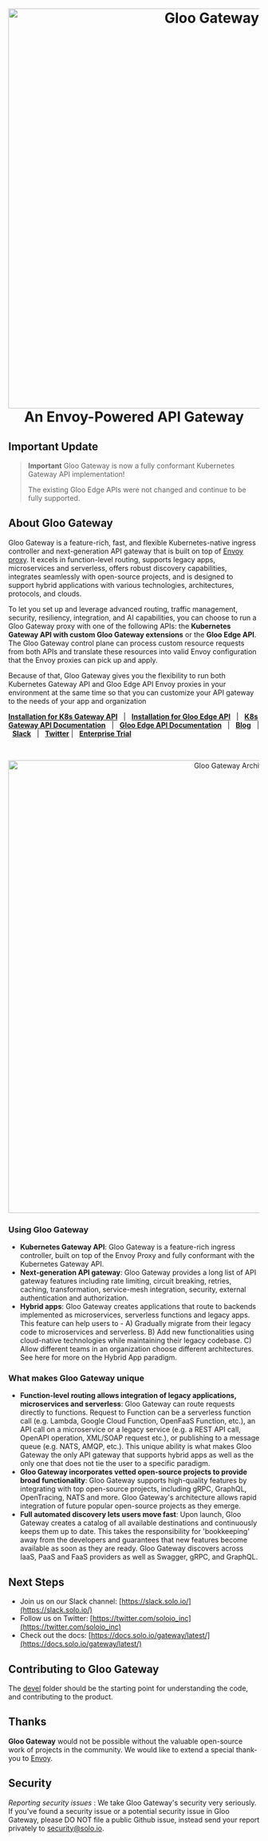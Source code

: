 

<h1 align="center">
    <img src="https://github.com/solo-io/gloo/blob/main/docs/content/img/logo-gloo-gateway-horizontal.svg" alt="Gloo Gateway" width="800">
  <br> 
  An Envoy-Powered API Gateway
</h1>

## Important Update

> **Important**
> Gloo Gateway is now a fully conformant Kubernetes Gateway API implementation!
>
> The existing Gloo Edge APIs were not changed and continue to be fully supported.

## About Gloo Gateway
Gloo Gateway is a feature-rich, fast, and flexible Kubernetes-native ingress controller and next-generation API gateway that is built on top of [Envoy proxy](https://www.envoyproxy.io). It excels in function-level routing, supports legacy apps, microservices and serverless, offers robust discovery capabilities, integrates seamlessly with open-source projects, and is designed to support hybrid applications with various technologies, architectures, protocols, and clouds. 

To let you set up and leverage advanced routing, traffic management, security, resiliency, integration, and AI capabilities, you can choose to run a Gloo Gateway proxy with one of the following APIs: the **Kubernetes Gateway API with custom Gloo Gateway extensions** or the **Gloo Edge API**. The Gloo Gateway control plane can process custom resource requests from both APIs and translate these resources into valid Envoy configuration that the Envoy proxies can pick up and apply.

Because of that, Gloo Gateway gives you the flexibility to run both Kubernetes Gateway API and Gloo Edge API Envoy proxies in your environment at the same time so that you can customize your API gateway to the needs of your app and organization

[**Installation for K8s Gateway API**](https://docs.solo.io/gateway/latest/quickstart/) &nbsp; |
&nbsp; [**Installation for Gloo Edge API**](https://docs.solo.io/gloo-edge/latest/getting_started/) &nbsp; |
&nbsp; [**K8s Gateway API Documentation**](https://docs.solo.io/gateway/latest/) &nbsp; |
&nbsp; [**Gloo Edge API Documentation**](https://docs.solo.io/gateway/latest/) &nbsp; |
&nbsp; [**Blog**](https://www.solo.io/blog/?category=gloo) &nbsp; |
&nbsp; [**Slack**](https://slack.solo.io) &nbsp; |
&nbsp; [**Twitter**](https://twitter.com/soloio_inc) |
&nbsp; [**Enterprise Trial**](https://www.solo.io/free-trial/)

<BR><center><img src="https://docs.solo.io/gateway/img/gateway/gloo-gateway-ov.svg" alt="Gloo Gateway Architecture" width="906"></center>

### Using Gloo Gateway
- **Kubernetes Gateway API**: Gloo Gateway is a feature-rich ingress controller, built on top of the Envoy Proxy and fully conformant with the Kubernetes Gateway API.
- **Next-generation API gateway**: Gloo Gateway provides a long list of API gateway features including rate limiting, circuit breaking, retries, caching, transformation, service-mesh integration, security, external authentication and authorization.
- **Hybrid apps**: Gloo Gateway creates applications that route to backends implemented as microservices, serverless functions and legacy apps. This feature can help users to -
A) Gradually migrate from their legacy code to microservices and serverless.
B) Add new functionalities using cloud-native technologies while maintaining their legacy codebase.
C) Allow different teams in an organization choose different architectures. See here for more on the Hybrid App paradigm.


### What makes Gloo Gateway unique
- **Function-level routing allows integration of legacy applications, microservices and serverless**: Gloo Gateway can route requests directly to functions. Request to Function can be a serverless function call (e.g. Lambda, Google Cloud Function, OpenFaaS Function, etc.), an API call on a microservice or a legacy service (e.g. a REST API call, OpenAPI operation, XML/SOAP request etc.), or publishing to a message queue (e.g. NATS, AMQP, etc.). This unique ability is what makes Gloo Gateway the only API gateway that supports hybrid apps as well as the only one that does not tie the user to a specific paradigm.
- **Gloo Gateway incorporates vetted open-source projects to provide broad functionality**: Gloo Gateway supports high-quality features by integrating with top open-source projects, including gRPC, GraphQL, OpenTracing, NATS and more. Gloo Gateway's architecture allows rapid integration of future popular open-source projects as they emerge.
- **Full automated discovery lets users move fast**: Upon launch, Gloo Gateway creates a catalog of all available destinations and continuously keeps them up to date. This takes the responsibility for 'bookkeeping' away from the developers and guarantees that new features become available as soon as they are ready. Gloo Gateway discovers across IaaS, PaaS and FaaS providers as well as Swagger, gRPC, and GraphQL.


## Next Steps
- Join us on our Slack channel: [https://slack.solo.io/](https://slack.solo.io/)
- Follow us on Twitter: [https://twitter.com/soloio_inc](https://twitter.com/soloio_inc)
- Check out the docs: [https://docs.solo.io/gateway/latest/](https://docs.solo.io/gateway/latest/)

## Contributing to Gloo Gateway
The [devel](devel) folder should be the starting point for understanding the code, and contributing to the product.

## Thanks
**Gloo Gateway** would not be possible without the valuable open-source work of projects in the community. We would like to extend a special thank-you to [Envoy](https://www.envoyproxy.io).


## Security
*Reporting security issues* : We take Gloo Gateway's security very seriously. If you've found a security issue or a potential security issue in Gloo Gateway, please DO NOT file a public Github issue, instead send your report privately to [security@solo.io](mailto:security@solo.io).
